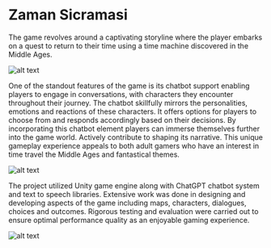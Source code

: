 # Zaman Sicramasi

 The game revolves around a captivating storyline where the player embarks on a quest
to return to their time using a time machine discovered in the Middle Ages.

![alt text](https://github.com/eraiboluk/Zaman-Sicramasi/blob/main/Ekran%20g%C3%B6r%C3%BCnt%C3%BCs%C3%BC%202024-03-28%20210943.png)

One of the standout features of the game is its chatbot support enabling players to engage in
conversations, with characters they encounter throughout their journey. The chatbot
skillfully mirrors the personalities, emotions and reactions of these characters. It offers
options for players to choose from and responds accordingly based on their decisions.
By incorporating this chatbot element players can immerse themselves further into
the game world. Actively contribute to shaping its narrative. This unique gameplay
experience appeals to both adult gamers who have an interest in time travel the Middle
Ages and fantastical themes.

![alt text](https://github.com/eraiboluk/Zaman-Sicramasi/blob/main/Ekran%20g%C3%B6r%C3%BCnt%C3%BCs%C3%BC%202024-03-28%20211109.png)

The project utilized Unity game engine along with ChatGPT chatbot system and text
to speech libraries. Extensive work was done in designing and developing aspects
of the game including maps, characters, dialogues, choices and outcomes. Rigorous
testing and evaluation were carried out to ensure optimal performance quality as an
enjoyable gaming experience.

![alt text](https://github.com/eraiboluk/Zaman-Sicramasi/blob/main/Ekran%20g%C3%B6r%C3%BCnt%C3%BCs%C3%BC%202024-03-28%20211200.png)
